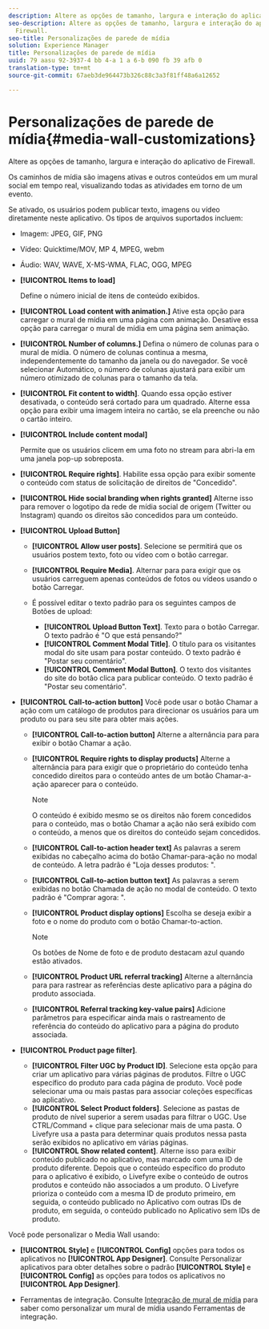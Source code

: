 ```yaml
---
description: Altere as opções de tamanho, largura e interação do aplicativo de Firewall.
seo-description: Altere as opções de tamanho, largura e interação do aplicativo de
  Firewall.
seo-title: Personalizações de parede de mídia
solution: Experience Manager
title: Personalizações de parede de mídia
uuid: 79 aasu 92-3937-4 bb 4-a 1 a 6-b 090 fb 39 afb 0
translation-type: tm+mt
source-git-commit: 67aeb3de964473b326c88c3a3f81ff48a6a12652

---
```



# Personalizações de parede de mídia{#media-wall-customizations}

Altere as opções de tamanho, largura e interação do aplicativo de Firewall.



Os caminhos de mídia são imagens ativas e outros conteúdos em um mural social em tempo real, visualizando todas as atividades em torno de um evento.

Se ativado, os usuários podem publicar texto, imagens ou vídeo diretamente neste aplicativo. Os tipos de arquivos suportados incluem:

* Imagem: JPEG, GIF, PNG
* Vídeo: Quicktime/MOV, MP 4, MPEG, webm
* Áudio: WAV, WAVE, X-MS-WMA, FLAC, OGG, MPEG

* **[!UICONTROL Items to load]**

   Define o número inicial de itens de conteúdo exibidos.

* **[!UICONTROL Load content with animation.]** Ative esta opção para carregar o mural de mídia em uma página com animação. Desative essa opção para carregar o mural de mídia em uma página sem animação.
* **[!UICONTROL Number of columns.]** Defina o número de colunas para o mural de mídia. O número de colunas continua a mesma, independentemente do tamanho da janela ou do navegador. Se você selecionar Automático, o número de colunas ajustará para exibir um número otimizado de colunas para o tamanho da tela.
* **[!UICONTROL Fit content to width]**. Quando essa opção estiver desativada, o conteúdo será cortado para um quadrado. Alterne essa opção para exibir uma imagem inteira no cartão, se ela preenche ou não o cartão inteiro.
* **[!UICONTROL Include content modal]**

   Permite que os usuários clicem em uma foto no stream para abri-la em uma janela pop-up sobreposta.

* **[!UICONTROL Require rights]**. Habilite essa opção para exibir somente o conteúdo com status de solicitação de direitos de "Concedido".
* **[!UICONTROL Hide social branding when rights granted]** Alterne isso para remover o logotipo da rede de mídia social de origem (Twitter ou Instagram) quando os direitos são concedidos para um conteúdo.

* **[!UICONTROL Upload Button]**

   * **[!UICONTROL Allow user posts]**. Selecione se permitirá que os usuários postem texto, foto ou vídeo com o botão carregar.
   * **[!UICONTROL Require Media]**. Alternar para para exigir que os usuários carreguem apenas conteúdos de fotos ou vídeos usando o botão Carregar.
   * É possível editar o texto padrão para os seguintes campos de Botões de upload:

      * **[!UICONTROL Upload Button Text]**. Texto para o botão Carregar. O texto padrão é "O que está pensando?"
      * **[!UICONTROL Comment Modal Title]**. O título para os visitantes modal do site usam para postar conteúdo. O texto padrão é "Postar seu comentário".
      * **[!UICONTROL Comment Modal Button]**. O texto dos visitantes do site do botão clica para publicar conteúdo. O texto padrão é "Postar seu comentário".

* **[!UICONTROL Call-to-action button]** Você pode usar o botão Chamar a ação com um catálogo de produtos para direcionar os usuários para um produto ou para seu site para obter mais ações.

   * **[!UICONTROL Call-to-action button]** Alterne a alternância para para exibir o botão Chamar a ação.
   * **[!UICONTROL Require rights to display products]** Alterne a alternância para para exigir que o proprietário do conteúdo tenha concedido direitos para o conteúdo antes de um botão Chamar-a-ação aparecer para o conteúdo.

      >[!NOTE]
      >
      >O conteúdo é exibido mesmo se os direitos não forem concedidos para o conteúdo, mas o botão Chamar a ação não será exibido com o conteúdo, a menos que os direitos do conteúdo sejam concedidos.

   * **[!UICONTROL Call-to-action header text]** As palavras a serem exibidas no cabeçalho acima do botão Chamar-para-ação no modal de conteúdo. A letra padrão é "Loja desses produtos: ".
   * **[!UICONTROL Call-to-action button text]** As palavras a serem exibidas no botão Chamada de ação no modal de conteúdo. O texto padrão é "Comprar agora: ".
   * **[!UICONTROL Product display options]** Escolha se deseja exibir a foto e o nome do produto com o botão Chamar-to-action.

      >[!NOTE]
      >
      >Os botões de Nome de foto e de produto destacam azul quando estão ativados.

   * **[!UICONTROL Product URL referral tracking]** Alterne a alternância para para rastrear as referências deste aplicativo para a página do produto associada.
   * **[!UICONTROL Referral tracking key-value pairs]** Adicione parâmetros para especificar ainda mais o rastreamento de referência do conteúdo do aplicativo para a página do produto associada.

* **[!UICONTROL Product page filter]**.
   * **[!UICONTROL Filter UGC by Product ID]**. Selecione esta opção para criar um aplicativo para várias páginas de produtos. Filtre o UGC específico do produto para cada página de produto. Você pode selecionar uma ou mais pastas para associar coleções específicas ao aplicativo.
   * **[!UICONTROL Select Product folders]**. Selecione as pastas de produto de nível superior a serem usadas para filtrar o UGC. Use CTRL/Command + clique para selecionar mais de uma pasta. O Livefyre usa a pasta para determinar quais produtos nessa pasta serão exibidos no aplicativo em várias páginas.
   * **[!UICONTROL Show related content]**. Alterne isso para exibir conteúdo publicado no aplicativo, mas marcado com uma ID de produto diferente. Depois que o conteúdo específico do produto para o aplicativo é exibido, o Livefyre exibe o conteúdo de outros produtos e conteúdo não associados a um produto. O Livefyre prioriza o conteúdo com a mesma ID de produto primeiro, em seguida, o conteúdo publicado no Aplicativo com outras IDs de produto, em seguida, o conteúdo publicado no Aplicativo sem IDs de produto.

Você pode personalizar o Media Wall usando:

* **[!UICONTROL Style]** e **[!UICONTROL Config]** opções para todos os aplicativos no **[!UICONTROL App Designer]**. Consulte Personalizar aplicativos para obter detalhes sobre o padrão **[!UICONTROL Style]** e **[!UICONTROL Config]** as opções para todos os aplicativos no **[!UICONTROL App Designer]**.

* Ferramentas de integração. Consulte [Integração de mural de mídia](/help/implementation/c-app-integrations/c-media-wall-integration.md) para saber como personalizar um mural de mídia usando Ferramentas de integração.

